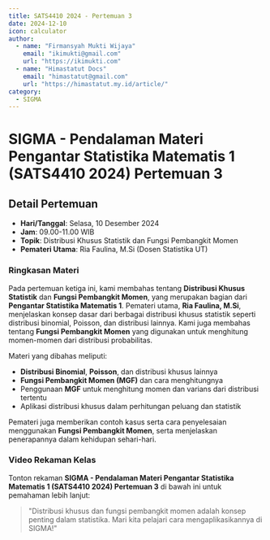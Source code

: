 ```yaml
--- 
title: SATS4410 2024 - Pertemuan 3
date: 2024-12-10
icon: calculator
author:
  - name: "Firmansyah Mukti Wijaya"
    email: "ikimukti@gmail.com"
    url: "https://ikimukti.com"
  - name: "Himastatut Docs"
    email: "himastatut@gmail.com"
    url: "https://himastatut.my.id/article/"
category:
  - SIGMA
--- 
```


# SIGMA - Pendalaman Materi Pengantar Statistika Matematis 1 (SATS4410 2024) Pertemuan 3

## Detail Pertemuan

- **Hari/Tanggal**: Selasa, 10 Desember 2024
- **Jam**: 09.00-11.00 WIB
- **Topik**: Distribusi Khusus Statistik dan Fungsi Pembangkit Momen
- **Pemateri Utama**: Ria Faulina, M.Si (Dosen Statistika UT)

### Ringkasan Materi
Pada pertemuan ketiga ini, kami membahas tentang **Distribusi Khusus Statistik** dan **Fungsi Pembangkit Momen**, yang merupakan bagian dari **Pengantar Statistika Matematis 1**. Pemateri utama, **Ria Faulina, M.Si**, menjelaskan konsep dasar dari berbagai distribusi khusus statistik seperti distribusi binomial, Poisson, dan distribusi lainnya. Kami juga membahas tentang **Fungsi Pembangkit Momen** yang digunakan untuk menghitung momen-momen dari distribusi probabilitas.

Materi yang dibahas meliputi:
- **Distribusi Binomial**, **Poisson**, dan distribusi khusus lainnya
- **Fungsi Pembangkit Momen (MGF)** dan cara menghitungnya
- Penggunaan **MGF** untuk menghitung momen dan varians dari distribusi tertentu
- Aplikasi distribusi khusus dalam perhitungan peluang dan statistik

Pemateri juga memberikan contoh kasus serta cara penyelesaian menggunakan **Fungsi Pembangkit Momen**, serta menjelaskan penerapannya dalam kehidupan sehari-hari.

### Video Rekaman Kelas
Tonton rekaman **SIGMA - Pendalaman Materi Pengantar Statistika Matematis 1 (SATS4410 2024) Pertemuan 3** di bawah ini untuk pemahaman lebih lanjut:

<VidStack
  src="https://www.youtube.com/watch?v=Fmyl5AHF1oU"
  title="SIGMA - Pendalaman Materi Pengantar Statistika Matematis 1 (SATS4410 2024) Pertemuan 3"
/>

> "Distribusi khusus dan fungsi pembangkit momen adalah konsep penting dalam statistika. Mari kita pelajari cara mengaplikasikannya di SIGMA!"
